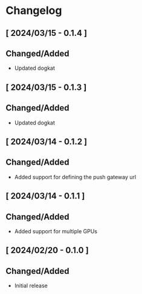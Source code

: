 # Changelog

[//]: # (## [ Upcoming Release - x.x.x ])

[//]: # ()
[//]: # (### Changed/Added)

[//]: # ()
[//]: # (### Fixed)

[//]: # ()
[//]: # (### Deprecated/Removed)

## [ 2024/03/15 - 0.1.4 ]

## Changed/Added
* Updated dogkat

## [ 2024/03/15 - 0.1.3 ]

## Changed/Added
* Updated dogkat

## [ 2024/03/14 - 0.1.2 ]

## Changed/Added
* Added support for defining the push gateway url

## [ 2024/03/14 - 0.1.1 ]

## Changed/Added
* Added support for multiple GPUs

## [ 2024/02/20 - 0.1.0 ]

## Changed/Added
* Initial release
